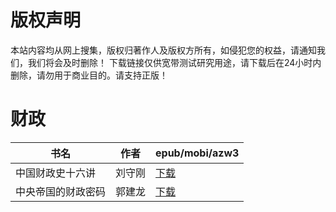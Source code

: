 # 版权声明

本站内容均从网上搜集，版权归著作人及版权方所有，如侵犯您的权益，请通知我们，我们将会及时删除！ 下载链接仅供宽带测试研究用途，请下载后在24小时内删除，请勿用于商业目的。请支持正版！

# 财政

| 书名 | 作者 | epub/mobi/azw3 |
| --- | --- | --- |
| 中国财政史十六讲 | 刘守刚 | [下载](https://url89.ctfile.com/f/31084289-1357019311-2e842e?p=8866) |
| 中央帝国的财政密码 | 郭建龙 | [下载](https://url89.ctfile.com/f/31084289-1357013281-01b440?p=8866) |
